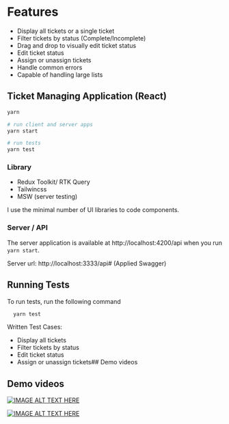 # Features

- Display all tickets or a single ticket
- Filter tickets by status (Complete/Incomplete)
- Drag and drop to visually edit ticket status
- Edit ticket status
- Assign or unassign tickets
- Handle common errors
- Capable of handling large lists

## Ticket Managing Application (React)

```bash
yarn

# run client and server apps
yarn start

# run tests
yarn test
```

### Library

  - Redux Toolkit/ RTK Query
  - Tailwincss
  - MSW (server testing)


I use the minimal number of UI libraries to code components.

### Server / API

The server application is available at http://localhost:4200/api when you run `yarn start`.

Server url: http://localhost:3333/api# (Applied Swagger)




## Running Tests

To run tests, run the following command

```bash
  yarn test
```
Written Test Cases:

- Display all tickets
- Filter tickets by status
- Edit ticket status
- Assign or unassign tickets## Demo videos

## Demo videos

[![IMAGE ALT TEXT HERE](https://img.youtube.com/vi/0APU0K5ldWk/0.jpg)](https://www.youtube.com/watch?v=0APU0K5ldWk)

[![IMAGE ALT TEXT HERE](https://img.youtube.com/vi/Bi1OMZX_-x8/0.jpg)](https://www.youtube.com/watch?v=Bi1OMZX_-x8)

